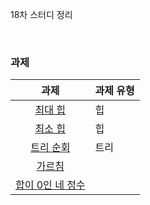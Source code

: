 18차 스터디 정리

<br />

### 과제
|과제|과제 유형|
|:--:|:-------|
|[최대 힙](https://www.acmicpc.net/problem/11279)|힙|
|[최소 힙](https://www.acmicpc.net/problem/1927)|힙|
|[트리 순회](https://www.acmicpc.net/problem/1991)|트리|
|[가르침](https://www.acmicpc.net/problem/1062)||
|[합이 0인 네 정수](https://www.acmicpc.net/problem/7453)||
